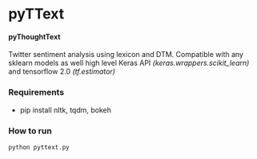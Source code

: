 # pyTText #

#### pyThoughtText ####

Twitter sentiment analysis using lexicon and DTM. 
Compatible with any sklearn models as well high level Keras API *(keras.wrappers.scikit_learn)* and tensorflow 2.0 *(tf.estimator)*

### Requirements ###

* pip install nltk, tqdm, bokeh

### How to run ###
```bash
python pyttext.py
```

